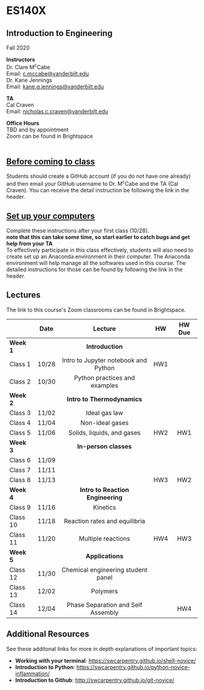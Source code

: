 # ES140X
## Introduction to Engineering
Fall 2020

**Instructors**<br/>
Dr. Clare M<sup>c</sup>Cabe  
Email: c.mccabe@vanderbilt.edu   
Dr. Kane Jennings  
Email: kane.g.jennings@vanderbilt.edu


**TA**<br/> 
Cal Craven  
Email: nicholas.c.craven@vanderbilt.edu

**Office Hours** <br/> 
TBD and by appointment  
Zoom can be found in Brightspace
<br />
<br /> 

## [Before coming to class](instructions/create_github_account.md)

Students should create a GitHub account (if you do not have one already) and then email your GitHub username to Dr. M<sup>c</sup>Cabe and the TA (Cal Craven). You can receive the detail instruction be following the link in the header. 
<br>


## [Set up your computers](instructions/set_up_your_computers.md)
Complete these instructions after your first class (10/28). <br>
**note that this can take some time, so start earlier to catch bugs and get help from your TA** <br>
To effectively participate in this class effectively, students will also need to create set up an Anaconda environment in their computer.
The Anaconda environment will help manage all the softwares used in this course.
The detailed instructions for those can be found by following the link in the header.


## Lectures

The link to this course's Zoom classrooms can be found in Brightspace.

|                       | Date | Lecture | HW | HW Due |
| :--------------- |:-------:|:----------:|:------:|:-----------:|
| **Week 1**     |         |**Introduction**|         |               |
| Class 1          | 10/28 | Intro to Jupyter notebook and Python | HW1 |               |
| Class 2          | 10/30 | Python practices and examples|         |               |
| **Week 2**     |         | **Intro to Thermodynamics**|         |               |
| Class 3          | 11/02 | Ideal gas law |         |               |
| Class 4          | 11/04 | Non-ideal gases |         |               |
| Class 5          | 11/06 | Solids, liquids, and gases  | HW2 | HW1 |
| **Week 3**     |         | **In-person classes** |         |               | 
| Class 6          | 11/09 |              |         |               |
| Class 7          | 11/11 |              |         |               |
| Class 8          | 11/13 |              |  HW3       |    HW2     |
| **Week 4**     |         | **Intro to Reaction Engineering** |         |               | 
| Class 9          | 11/16 | Kinetics |         |               |
| Class 10         | 11/18 | Reaction rates and equilibria |         |               |
| Class 11         | 11/20 | Multiple reactions |     HW4    |       HW3        |
| **Week 5**     |         | **Applications** |         |               |
| Class 12         | 11/30 | Chemical engineering student panel |         |               |
| Class 13         | 12/02 | Polymers|         |               |
| Class 14         | 12/04 | Phase Separation and Self Assembly|         |     HW4       |

## Additional Resources  
See these additonal links for more in depth explanations of important topics:  
- **Working with your terminal**: https://swcarpentry.github.io/shell-novice/  
- **Introduction to Python**:         https://swcarpentry.github.io/python-novice-inflammation/  
- **Introduction to Github**:          http://swcarpentry.github.io/git-novice/  
